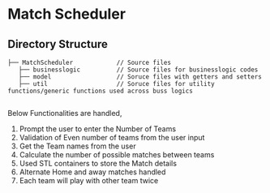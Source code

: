 Match Scheduler
============================

## Directory Structure

```
├── MatchScheduler            // Source files 
   ├── businesslogic          // Source files for businesslogic codes
   ├── model                  // Soruce files with getters and setters 
   ├── util                   // Soruce files for utility functions/generic functions used across buss logics
  

```
Below Functionalities are handled,

1. Prompt the user to enter the Number of Teams
2. Validation of Even number of teams from the user input
3. Get the Team names from the user
4. Calculate the number of possible matches between teams
5. Used STL containers to store the Match details
6. Alternate Home and away matches handled
7. Each team will play with other team twice
